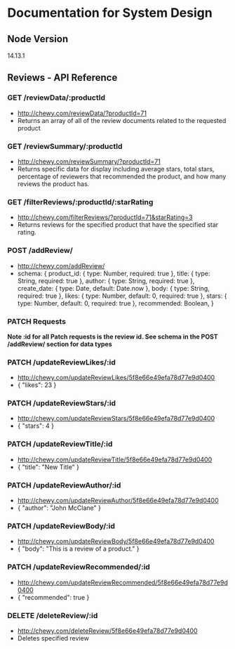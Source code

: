 # Documentation for System Design

## Node Version
14.13.1

## Reviews - API Reference
### GET /reviewData/:productId
- http://chewy.com/reviewData/?productId=71
- Returns an array of all of the review documents related to the requested product

### GET /reviewSummary/:productId
- http://chewy.com/reviewSummary/?productId=71
- Returns specific data for display including average stars, total stars, percentage of reviewers that recommended the product, and how many reviews the product has.

### GET /filterReviews/:productId/:starRating
- http://chewy.com/filterReviews/?productId=71&starRating=3
- Returns reviews for the specified product that have the specified star rating.

### POST /addReview/
- http://chewy.com/addReview/
-  schema: {
    product_id: { type: Number, required: true },
    title: { type: String, required: true },
    author: { type: String, required: true },
    create_date: { type: Date, default: Date.now },
    body: { type: String, required: true },
    likes: { type: Number, default: 0, required: true },
    stars: { type: Number, default: 0, required: true },
    recommended: Boolean,
  }

### PATCH Requests
**Note :id for all Patch requests is the review id. See schema in the POST /addReview/ section for data types**
### PATCH /updateReviewLikes/:id
- http://chewy.com/updateReviewLikes/5f8e66e49efa78d77e9d0400
- { "likes": 23 }

### PATCH /updateReviewStars/:id
- http://chewy.com/updateReviewStars/5f8e66e49efa78d77e9d0400
- { "stars": 4 }

### PATCH /updateReviewTitle/:id
- http://chewy.com/updateReviewTitle/5f8e66e49efa78d77e9d0400
- { "title": "New Title" }

### PATCH /updateReviewAuthor/:id
- http://chewy.com/updateReviewAuthor/5f8e66e49efa78d77e9d0400
- { "author": "John McClane" }

### PATCH /updateReviewBody/:id
- http://chewy.com/updateReviewBody/5f8e66e49efa78d77e9d0400
- { "body": "This is a review of a product." }

### PATCH /updateReviewRecommended/:id
- http://chewy.com/updateReviewRecommended/5f8e66e49efa78d77e9d0400
- { "recommended": true }

### DELETE /deleteReview/:id
- http://chewy.com/deleteReview/5f8e66e49efa78d77e9d0400
- Deletes specified review

